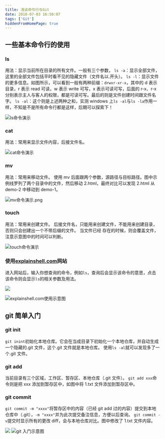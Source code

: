 ```yaml
---
title: 浅谈命令行与Git
date: 2018-07-03 16:50:07
tags: ['Git']
hiddenFromHomePage: true
---
```


## 一些基本命令行的使用

### ls

用法：显示当前所在目录的所有文件。一般有三个参数，
`ls -a`：显示全部文件，这里的全部文件包括平时看不见的隐藏文件（文件名以.开头）。
`ls -l`：显示文件的更多信息。如图所示，可以看到一般有两种前缀：`drwxr-xr-x`，其中的 d 表示目录，r 表示 read 可读，w 表示 write 可写，x 表示可读可写，后面的 r-x、r-x 分别表示主人与客人的权限，都是可读可写。最后的则是文件创建时间跟文件名字。
`ls -al`：这个则是上述两种之和，实测 windows 上`ls -al`与`ls -la`作用一样，不知是不是所有命令行都是这样，后期可以探索下！

![ls命令演示](https://video.jirengu.com/xdml/file/d86144a6-7fb6-45ce-9cbb-3af63788fcb8/2018-6-26-12-21-7.png)

### cat

用法：常用来显示文件内容，后接文件名。

![cat命令演示](https://video.jirengu.com/xdml/file/d86144a6-7fb6-45ce-9cbb-3af63788fcb8/2018-6-26-12-29-16.png)

### mv

用法：常用来移动文件。
使用 mv 后面跟两个参数，源路径与目标路径。图中示例线罗列了两个目录中的文件，然后移动 2.html，最终对比可以发现 2.html 从 demo-2 中移动到 demo-1。

![mv命令演示.png](https://video.jirengu.com/xdml/file/d86144a6-7fb6-45ce-9cbb-3af63788fcb8/2018-6-26-12-40-40.png)

### touch

用法：常用来创建文件。
后接文件名，只能用来创建文件，不能用来创建目录，否则只会创建出一个不带后缀的文件。
当文件已经 存在的时候，则会覆盖文件，注意示意图中的时间可以判断。

![touch命令演示](https://video.jirengu.com/xdml/file/d86144a6-7fb6-45ce-9cbb-3af63788fcb8/2018-6-26-13-5-50.png)

### 使用[explainshell.com](https://explainshell.com)网站

进入网站后，输入你想查询的命令，例如`ls`，查询后会显示该命令的意思，点击该命令则会显示`ls`的相关参数及用法。

![](https://video.jirengu.com/xdml/file/d86144a6-7fb6-45ce-9cbb-3af63788fcb8/2018-6-26-14-22-58.png)

![explainshell.com使用示意图](https://video.jirengu.com/xdml/file/d86144a6-7fb6-45ce-9cbb-3af63788fcb8/2018-6-26-14-23-21.png)

## git 简单入门

### git init

`git inint`初始化本地仓库。它会在当成目录下初始化一个本地仓库，并自动生成一个隐藏的.git 文件，这个.git 文件就是本地仓库。
使用`ls -al`就可以发现多了一个.git 文件。

### git add

当前目录有三个区域，工作区、暂存区、本地仓库（.git 文件）。
`git add xxx`命令则是把 xxx 添加到暂存区中，如图中将 1.txt 文件添加到暂存区中。

### git commit

`git commit -m "xxxx"`将暂存区中的内容（已经 git add 过的内容）提交到本地仓库中（.git），`-m "xxxx"`并为此次提交备注信息，方便以后查询。
`git commit -v`提交时显示所有的更改 diff，会与本地仓库对比。图中修改了 1.txt 文件内容。

![](https://video.jirengu.com/xdml/file/d86144a6-7fb6-45ce-9cbb-3af63788fcb8/2018-6-26-14-48-11.png)
![git 入门示意图](https://video.jirengu.com/xdml/file/d86144a6-7fb6-45ce-9cbb-3af63788fcb8/2018-6-26-15-36-31.png)
